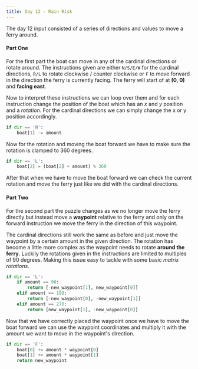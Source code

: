 ```yaml
---
title: Day 12 - Rain Risk
---
```

The day 12 input consisted of a series of directions and values to move a ferry around. 

#### Part One
For the first part the boat can move in any of the cardinal directions or rotate around. The instructions given are either `N/S/E/W` for the cardinal directions, `R/L` to rotate clockwise / counter clockwise or `F` to move forward in the direction the ferry is currently facing. The ferry will start of at **(0, 0)** and **facing east**.

Now to interpret these instructions we can loop over them and for each instruction change the position of the boat which has an *x* and *y* position and a *rotation*. For the cardinal directions we can simply change the x or y position accordingly.
```python 
if dir == 'N': 
    boat[1] -= amount
``` 

Now for the rotation and moving the boat forward we have to make sure the rotation is clamped to 360 degrees. 

```python 
if dir == 'L':
    boat[2] = (boat[2] + amount) % 360
``` 

After that when we have to move the boat forward we can check the current rotation and move the ferry just like we did with the cardinal directions.

#### Part Two
For the second part the puzzle changes as we no longer move the ferry directly but instead move a **waypoint** relative to the ferry and only on the forward instruction we move the ferry in the direction of this waypoint. 

The cardinal directions still work the same as before and just move the waypoint by a certain amount in the given direction. The rotation has become a little more complex as the waypoint needs to rotate **around the ferry**. Luckily the rotations given in the instructions are limited to multiples of 90 degrees. Making this issue easy to tackle with some basic *matrix rotations*.
```python
if dir == 'L':
    if amount == 90:
        return [-new_waypoint[1], new_waypoint[0]]
    elif amount == 180:
        return [-new_waypoint[0], -new_waypoint[1]]
    elif amount == 270:
        return [new_waypoint[1], -new_waypoint[0]]
```

Now that we have correctly placed the waypoint once we have to move the boat forward we can use the waypoint coordinates and multiply it with the amount we want to move in the waypoint's direction.
```python
if dir == 'F':
    boat[0] += amount * waypoint[0]
    boat[1] += amount * waypoint[1]
    return new_waypoint
```